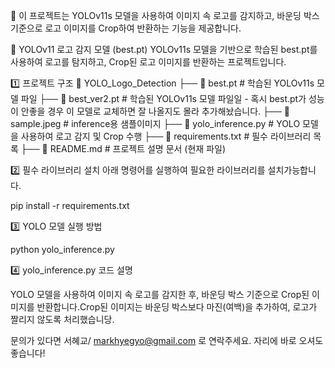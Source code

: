 📌 이 프로젝트는 YOLOv11s 모델을 사용하여 이미지 속 로고를 감지하고, 바운딩 박스 기준으로 로고 이미지를 Crop하여 반환하는 기능을 제공합니다.

📌 YOLOv11 로고 감지 모델 (best.pt)
YOLOv11s 모델을 기반으로 학습된 best.pt를 사용하여 로고를 탐지하고, Crop된 로고 이미지를 반환하는 프로젝트입니다.

1️⃣ 프로젝트 구조
📂 YOLO_Logo_Detection
 ├── 📄 best.pt              # 학습된 YOLOv11s 모델 파일
 ├── 📄 best_ver2.pt         # 학습된 YOLOv11s 모델 파일일 - 혹시 best.pt가 성능이 안좋을 경우 이 모델로 교체하면 잘 나올지도 몰라 추가해놨습니다.
 ├── 📄 sample.jpeg          # inference용 샘플이미지
 ├── 📄 yolo_inference.py    # YOLO 모델을 사용하여 로고 감지 및 Crop 수행
 ├── 📄 requirements.txt     # 필수 라이브러리 목록
 ├── 📄 README.md            # 프로젝트 설명 문서 (현재 파일)

2️⃣ 필수 라이브러리 설치
아래 명령어를 실행하여 필요한 라이브러리를 설치가능합니다.

pip install -r requirements.txt

3️⃣ YOLO 모델 실행 방법

python yolo_inference.py

4️⃣ yolo_inference.py 코드 설명

YOLO 모델을 사용하여 이미지 속 로고를 감지한 후, 바운딩 박스 기준으로 Crop된 이미지를 반환합니다.Crop된 이미지는 바운딩 박스보다 마진(여백)을 추가하여, 로고가 짤리지 않도록 처리했습니당.

문의가 있다면 서혜교/ markhyegyo@gmail.com 로 연락주세요. 자리에 바로 오셔도 좋습니다!
